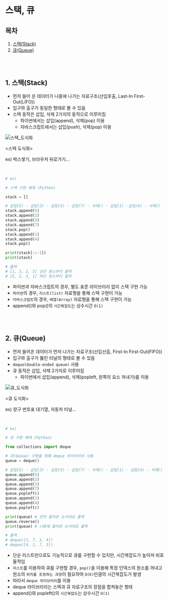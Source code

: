 # 스택, 큐

## 목차

1. [스택(Stack)](#1-스택stack)
2. [큐(Queue)](#2-큐queue)

<br>
<br>

## 1. 스택(Stack)

-   먼저 들어 온 데이터가 나중에 나가는 자료구조(선입후출, Last-In First-Out(LIFO))
-   입구와 출구가 동일한 형태로 볼 수 있음
-   스택 동작은 삽입, 삭제 2가지의 동작으로 이루어짐
    -   파이썬에서는 삽입(append), 삭제(pop) 이용
    -   자바스크립트에서는 삽입(push), 삭제(pop) 이용

![스택_도식화](../assets/img/algorithm_stack.png)

<스택 도식화>

ex) 박스쌓기, 브라우저 뒤로가기...

<br>

```python
# ex)

# 스택 구현 예제 (Python)

stack = []

# 삽입(5) - 삽입(2) - 삽입(3) - 삽입(7) - 삭제() - 삽입(1) -삽입(4) - 삭제()
stack.append(5)
stack.append(2)
stack.append(3)
stack.append(7)
stack.pop()
stack.append(1)
stack.append(4)
stack.pop()

print(stack[::-1])
print(stack)

# 출력
# [1, 3, 2, 5] 상단 원소부터 출력
# [5, 2, 3, 1] 하단 원소부터 출력
```

-   파이썬과 자바스크립트의 경우, 별도 표준 라이브러리 없이 스택 구현 가능
-   `파이썬`의 경우, `리스트(list)` 자료형을 통해 스택 구현이 가능
-   `자바스크립트`의 경우, `배열(Array)` 자료형을 통해 스택 구현이 가능
-   append()와 pop()의 `시간복잡도`는 상수시간 `O(1)`

<br>
<br>

## 2. 큐(Queue)

-   먼저 들어온 데이터가 먼저 나가는 자료구조(선입선출, First-In First-Out(FIFO))
-   입구와 출구가 뚫린 터널의 형태로 볼 수 있음
-   `deque(double-ended queue)` 사용
-   큐 동작은 삽입, 삭제 2가지로 이루어짐
    -   파이썬에서 삽입(append), 삭제(popleft, 왼쪽의 요소 꺼내기)를 이용

![큐_도식화](../assets/img/algorithm_queue.png)

<큐 도식화>

ex) 창구 번호표 대기열, 자동차 터널...

<br>

```python
# ex)

# 큐 구현 예제 (Python)

from collections import deque

# 큐(Queue) 구현을 위해 deque 라이브러리 사용
queue = deque()

# 삽입(5) - 삽입(2) - 삽입(3) - 삽입(7) - 삭제() - 삽입(1) - 삽입(4) - 삭제()
queue.append(5)
queue.append(2)
queue.append(3)
queue.append(7)
queue.popleft()
queue.append(1)
queue.append(4)
queue.popleft()

print(queue) # 먼저 들어온 순서대로 출력
queue.reverse()
print(queue) # 나중에 들어온 순서대로 출력

# 출력
# deque([3, 7, 1, 4])
# deque([4, 1, 7, 3])
```

-   단순 리스트만으로도 기능적으로 큐를 구현할 수 있지만, 시간복잡도가 높아져 비효율적임
-   `리스트`를 이용하여 큐를 구현할 경우, `pop()`을 이용해 특정 인덱스의 원소를 꺼내고 원소의 `위치를 조정하는 과정`이 필요하여 `O(K)`만큼의 시간복잡도가 발생
-   따라서 `deque 라이브러리`를 이용
-   deque 라이브러리는 스택과 큐 자료구조의 장점을 합쳐놓은 형태
-   append()와 popleft()의 `시간복잡도`는 상수시간 `O(1)`
